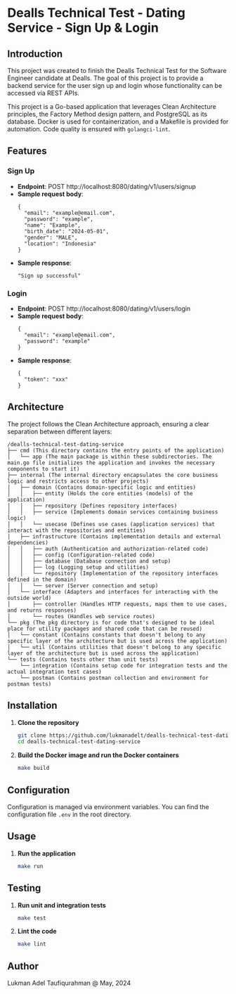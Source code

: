 # Dealls Technical Test - Dating Service - Sign Up & Login

## Introduction

This project was created to finish the Dealls Technical Test for the Software Engineer candidate at Dealls. The goal of this project is to provide a backend service for the user sign up and login whose functionality can be accessed via REST APIs.

This project is a Go-based application that leverages Clean Architecture principles, the Factory Method design pattern, and PostgreSQL as its database. Docker is used for containerization, and a Makefile is provided for automation. Code quality is ensured with `golangci-lint`.

## Features

### Sign Up

- **Endpoint**: POST http://localhost:8080/dating/v1/users/signup
- **Sample request body**:
  ```
  {
    "email": "example@email.com",
    "password": "example",
    "name": "Example",
    "birth_date": "2024-05-01",
    "gender": "MALE",
    "location": "Indonesia"
  }
  ```
- **Sample response**:
  ```
  "Sign up successful"
  ```

### Login

- **Endpoint**: POST http://localhost:8080/dating/v1/users/login
- **Sample request body**:
  ```
  {
    "email": "example@email.com",
    "password": "example"
  }
  ```
- **Sample response**:
  ```
  {
    "token": "xxx"
  }
  ```

## Architecture

The project follows the Clean Architecture approach, ensuring a clear separation between different layers:

```
/dealls-technical-test-dating-service
├── cmd (This directory contains the entry points of the application)
│   └── app (The main package is within these subdirectories. The main.go file initializes the application and invokes the necessary components to start it)
├── internal (The internal directory encapsulates the core business logic and restricts access to other projects)
│   ├── domain (Contains domain-specific logic and entities)
│   │   ├── entity (Holds the core entities (models) of the application)
│   │   ├── repository (Defines repository interfaces)
│   │   ├── service (Implements domain services containing business logic)
│   │   └── usecase (Defines use cases (application services) that interact with the repositories and entities)
│   ├── infrastructure (Contains implementation details and external dependencies)
│   │   ├── auth (Authentication and authorization-related code)
│   │   ├── config (Configuration-related code)
│   │   ├── database (Database connection and setup)
│   │   ├── log (Logging setup and utilities)
│   │   └── repository (Implementation of the repository interfaces defined in the domain)
│   │   └── server (Server connection and setup)
│   └── interface (Adapters and interfaces for interacting with the outside world)
│       ├── controller (Handles HTTP requests, maps them to use cases, and returns responses)
│       └── routes (Handles web service routes)
└── pkg (The pkg directory is for code that's designed to be ideal place for utility packages and shared code that can be reused)
│   └── constant (Contains constants that doesn't belong to any specific layer of the architecture but is used across the application)
│   └── util (Contains utilities that doesn't belong to any specific layer of the architecture but is used across the application)
└── tests (Contains tests other than unit tests)
    └── integration (Contains setup code for integration tests and the actual integration test cases)
    └── postman (Contains postman collection and environment for postman tests)
```

## Installation

1. **Clone the repository**

   ```sh
   git clone https://github.com/lukmanadelt/dealls-technical-test-dating-service.git
   cd dealls-technical-test-dating-service
   ```

2. **Build the Docker image and run the Docker containers**

   ```sh
   make build
   ```

## Configuration

Configuration is managed via environment variables. You can find the configuration file `.env` in the root directory.

## Usage

1. **Run the application**

   ```sh
   make run
   ```

## Testing

1. **Run unit and integration tests**

   ```sh
   make test
   ```

2. **Lint the code**

   ```sh
   make lint
   ```

## Author

Lukman Adel Taufiqurahman @ May, 2024
